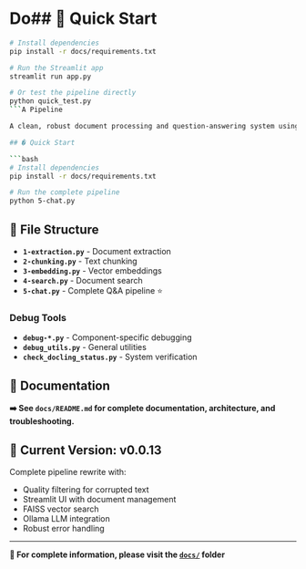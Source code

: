 # Do## 🚀 Quick Start

```bash
# Install dependencies
pip install -r docs/requirements.txt

# Run the Streamlit app
streamlit run app.py

# Or test the pipeline directly
python quick_test.py
```A Pipeline

A clean, robust document processing and question-answering system using **Docling → LangChain → Streamlit**.

## � Quick Start

```bash
# Install dependencies
pip install -r docs/requirements.txt

# Run the complete pipeline
python 5-chat.py
```

## 📁 File Structure

- **`1-extraction.py`** - Document extraction
- **`2-chunking.py`** - Text chunking  
- **`3-embedding.py`** - Vector embeddings
- **`4-search.py`** - Document search
- **`5-chat.py`** - Complete Q&A pipeline ⭐

### Debug Tools
- **`debug-*.py`** - Component-specific debugging
- **`debug_utils.py`** - General utilities
- **`check_docling_status.py`** - System verification

## 📖 Documentation

**➡️ See `docs/README.md` for complete documentation, architecture, and troubleshooting.**

## 🎯 Current Version: v0.0.13

Complete pipeline rewrite with:
- Quality filtering for corrupted text
- Streamlit UI with document management
- FAISS vector search
- Ollama LLM integration
- Robust error handling

---

**📁 For complete information, please visit the [`docs/`](docs/) folder**